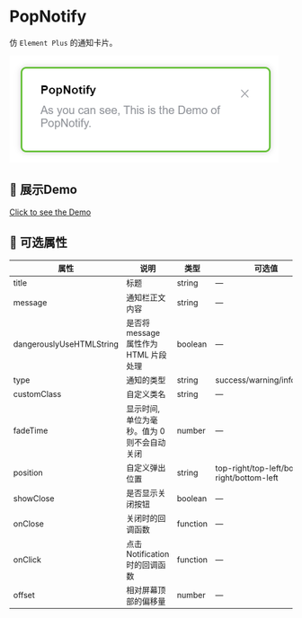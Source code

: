 # PopNotify

仿 `Element Plus` 的通知卡片。

![image](image.png)

## 📸 展示Demo

[Click to see the Demo](./demo/Demo.html)

## 📌 可选属性

| 属性                     | 说明                                        | 类型     | 可选值                                      | 默认值             |
| ------------------------ | ------------------------------------------- | -------- | ------------------------------------------- | ------------------ |
| title                    | 标题                                        | string   | —                                           | —                  |
| message                  | 通知栏正文内容                              | string   | —                                           | —                  |
| dangerouslyUseHTMLString | 是否将 message 属性作为 HTML 片段处理       | boolean  | —                                           | false              |
| type                     | 通知的类型                                  | string   | success/warning/info/error                  | —                  |
| customClass              | 自定义类名                                  | string   | —                                           | —                  |
| fadeTime                 | 显示时间, 单位为毫秒。值为 0 则不会自动关闭 | number   | —                                           | 4500               |
| position                 | 自定义弹出位置                              | string   | top-right/top-left/bottom-right/bottom-left | top-right          |
| showClose                | 是否显示关闭按钮                            | boolean  | —                                           | true               |
| onClose                  | 关闭时的回调函数                            | function | —                                           | —                  |
| onClick                  | 点击 Notification 时的回调函数              | function | —                                           | ()=>{this.close()} |
| offset                   | 相对屏幕顶部的偏移量                        | number   | —                                           | 0                  |

